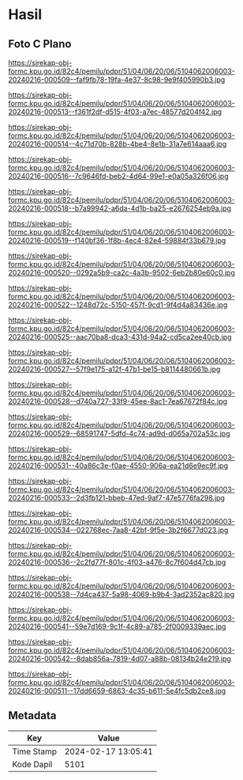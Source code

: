 # Hasil

## Foto C Plano

https://sirekap-obj-formc.kpu.go.id/82c4/pemilu/pdpr/51/04/06/20/06/5104062006003-20240216-000509--faf9fb78-19fa-4e37-8c98-9e9f405990b3.jpg

https://sirekap-obj-formc.kpu.go.id/82c4/pemilu/pdpr/51/04/06/20/06/5104062006003-20240216-000513--f361f2df-d515-4f03-a7ec-48577d204f42.jpg

https://sirekap-obj-formc.kpu.go.id/82c4/pemilu/pdpr/51/04/06/20/06/5104062006003-20240216-000514--4c71d70b-828b-4be4-8e1b-31a7e614aaa6.jpg

https://sirekap-obj-formc.kpu.go.id/82c4/pemilu/pdpr/51/04/06/20/06/5104062006003-20240216-000516--7c9646fd-beb2-4d64-99e1-e0a05a326f06.jpg

https://sirekap-obj-formc.kpu.go.id/82c4/pemilu/pdpr/51/04/06/20/06/5104062006003-20240216-000518--b7a99942-a6da-4d1b-ba25-e2676254eb9a.jpg

https://sirekap-obj-formc.kpu.go.id/82c4/pemilu/pdpr/51/04/06/20/06/5104062006003-20240216-000519--f140bf36-1f8b-4ec4-82e4-59884f33b679.jpg

https://sirekap-obj-formc.kpu.go.id/82c4/pemilu/pdpr/51/04/06/20/06/5104062006003-20240216-000520--0292a5b9-ca2c-4a3b-9502-6eb2b80e60c0.jpg

https://sirekap-obj-formc.kpu.go.id/82c4/pemilu/pdpr/51/04/06/20/06/5104062006003-20240216-000522--1248d72c-5150-457f-9cd1-9f4d4a83436e.jpg

https://sirekap-obj-formc.kpu.go.id/82c4/pemilu/pdpr/51/04/06/20/06/5104062006003-20240216-000525--aac70ba8-dca3-431d-94a2-cd5ca2ee40cb.jpg

https://sirekap-obj-formc.kpu.go.id/82c4/pemilu/pdpr/51/04/06/20/06/5104062006003-20240216-000527--57f9e175-a12f-47b1-be15-b8114480661b.jpg

https://sirekap-obj-formc.kpu.go.id/82c4/pemilu/pdpr/51/04/06/20/06/5104062006003-20240216-000528--d740a727-33f9-45ee-8ac1-7ea67672f84c.jpg

https://sirekap-obj-formc.kpu.go.id/82c4/pemilu/pdpr/51/04/06/20/06/5104062006003-20240216-000529--68591747-5dfd-4c74-ad9d-d065a702a53c.jpg

https://sirekap-obj-formc.kpu.go.id/82c4/pemilu/pdpr/51/04/06/20/06/5104062006003-20240216-000531--40a86c3e-f0ae-4550-906a-ea21d6e9ec9f.jpg

https://sirekap-obj-formc.kpu.go.id/82c4/pemilu/pdpr/51/04/06/20/06/5104062006003-20240216-000533--2d3fb121-bbeb-47ed-9af7-47e5776fa298.jpg

https://sirekap-obj-formc.kpu.go.id/82c4/pemilu/pdpr/51/04/06/20/06/5104062006003-20240216-000534--022768ec-7aa8-42bf-9f5e-3b2f6677d023.jpg

https://sirekap-obj-formc.kpu.go.id/82c4/pemilu/pdpr/51/04/06/20/06/5104062006003-20240216-000536--2c2fd77f-801c-4f03-a476-8c7f604d47cb.jpg

https://sirekap-obj-formc.kpu.go.id/82c4/pemilu/pdpr/51/04/06/20/06/5104062006003-20240216-000538--7d4ca437-5a98-4069-b9b4-3ad2352ac820.jpg

https://sirekap-obj-formc.kpu.go.id/82c4/pemilu/pdpr/51/04/06/20/06/5104062006003-20240216-000541--59e7d169-9c1f-4c89-a785-2f0009339aec.jpg

https://sirekap-obj-formc.kpu.go.id/82c4/pemilu/pdpr/51/04/06/20/06/5104062006003-20240216-000542--8dab856a-7819-4d07-a88b-08134b24e219.jpg

https://sirekap-obj-formc.kpu.go.id/82c4/pemilu/pdpr/51/04/06/20/06/5104062006003-20240216-000511--17dd6659-6863-4c35-b611-5e4fc5db2ce8.jpg


## Metadata

| Key        | Value               |
| ---------- | ------------------- |
| Time Stamp | 2024-02-17 13:05:41 |
| Kode Dapil | 5101                |



